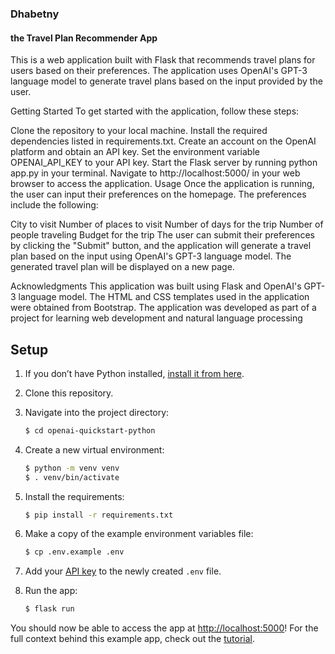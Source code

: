 ### Dhabetny
#### the Travel Plan Recommender App

This is a web application built with Flask that recommends travel plans for users based on their preferences. The application uses OpenAI's GPT-3 language model to generate travel plans based on the input provided by the user.

Getting Started
To get started with the application, follow these steps:

Clone the repository to your local machine.
Install the required dependencies listed in requirements.txt.
Create an account on the OpenAI platform and obtain an API key.
Set the environment variable OPENAI_API_KEY to your API key.
Start the Flask server by running python app.py in your terminal.
Navigate to http://localhost:5000/ in your web browser to access the application.
Usage
Once the application is running, the user can input their preferences on the homepage. The preferences include the following:

City to visit
Number of places to visit
Number of days for the trip
Number of people traveling
Budget for the trip
The user can submit their preferences by clicking the "Submit" button, and the application will generate a travel plan based on the input using OpenAI's GPT-3 language model. The generated travel plan will be displayed on a new page.

Acknowledgments
This application was built using Flask and OpenAI's GPT-3 language model.
The HTML and CSS templates used in the application were obtained from Bootstrap.
The application was developed as part of a project for learning web development and natural language processing

## Setup

1. If you don’t have Python installed, [install it from here](https://www.python.org/downloads/).

2. Clone this repository.

3. Navigate into the project directory:

   ```bash
   $ cd openai-quickstart-python
   ```

4. Create a new virtual environment:

   ```bash
   $ python -m venv venv
   $ . venv/bin/activate
   ```

5. Install the requirements:

   ```bash
   $ pip install -r requirements.txt
   ```

6. Make a copy of the example environment variables file:

   ```bash
   $ cp .env.example .env
   ```

7. Add your [API key](https://beta.openai.com/account/api-keys) to the newly created `.env` file.

8. Run the app:

   ```bash
   $ flask run
   ```

You should now be able to access the app at [http://localhost:5000](http://localhost:5000)! For the full context behind this example app, check out the [tutorial](https://beta.openai.com/docs/quickstart).
